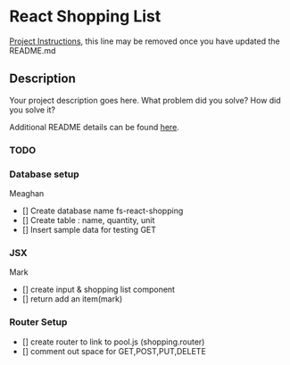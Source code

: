 # React Shopping List

[Project Instructions](./INSTRUCTIONS.md), this line may be removed once you have updated the README.md

## Description

Your project description goes here. What problem did you solve? How did you solve it?

Additional README details can be found [here](https://github.com/PrimeAcademy/readme-template/blob/master/README.md).


### TODO

### Database setup
Meaghan
- [] Create database name fs-react-shopping 
- [] Create table : name, quantity, unit 
- [] Insert sample data for testing GET

### JSX 
Mark
- [] create input & shopping list component 
- [] return add an item(mark)


### Router Setup

- []  create router to link to pool.js (shopping.router)
- [] comment out space for GET,POST,PUT,DELETE



